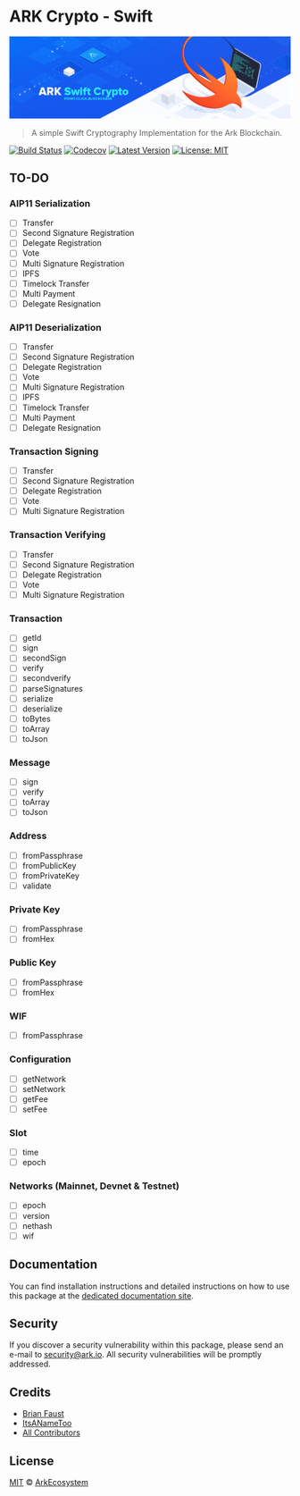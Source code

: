 # ARK Crypto - Swift

<p align="center">
    <img src="https://github.com/ArkEcosystem/swift-crypto/blob/master/banner.png" />
</p>

> A simple Swift Cryptography Implementation for the Ark Blockchain.

[![Build Status](https://img.shields.io/travis/ArkEcosystem/swift-crypto/master.svg)](https://travis-ci.org/ArkEcosystem/swift-crypto)
[![Codecov](https://img.shields.io/codecov/c/github/arkecosystem/swift-crypto.svg)](https://codecov.io/gh/arkecosystem/swift-crypto)
[![Latest Version](https://img.shields.io/github/release/ArkEcosystem/swift-crypto.svg)](https://github.com/ArkEcosystem/swift-crypto/releases)
[![License: MIT](https://img.shields.io/badge/License-MIT-yellow.svg)](https://opensource.org/licenses/MIT)

## TO-DO

### AIP11 Serialization
- [ ] Transfer
- [ ] Second Signature Registration
- [ ] Delegate Registration
- [ ] Vote
- [ ] Multi Signature Registration
- [ ] IPFS
- [ ] Timelock Transfer
- [ ] Multi Payment
- [ ] Delegate Resignation

### AIP11 Deserialization
- [ ] Transfer
- [ ] Second Signature Registration
- [ ] Delegate Registration
- [ ] Vote
- [ ] Multi Signature Registration
- [ ] IPFS
- [ ] Timelock Transfer
- [ ] Multi Payment
- [ ] Delegate Resignation

### Transaction Signing
- [ ] Transfer
- [ ] Second Signature Registration
- [ ] Delegate Registration
- [ ] Vote
- [ ] Multi Signature Registration

### Transaction Verifying
- [ ] Transfer
- [ ] Second Signature Registration
- [ ] Delegate Registration
- [ ] Vote
- [ ] Multi Signature Registration

### Transaction
- [ ] getId
- [ ] sign
- [ ] secondSign
- [ ] verify
- [ ] secondverify
- [ ] parseSignatures
- [ ] serialize
- [ ] deserialize
- [ ] toBytes
- [ ] toArray
- [ ] toJson

### Message
- [ ] sign
- [ ] verify
- [ ] toArray
- [ ] toJson

### Address
- [ ] fromPassphrase
- [ ] fromPublicKey
- [ ] fromPrivateKey
- [ ] validate

### Private Key
- [ ] fromPassphrase
- [ ] fromHex

### Public Key
- [ ] fromPassphrase
- [ ] fromHex

### WIF
- [ ] fromPassphrase

### Configuration
- [ ] getNetwork
- [ ] setNetwork
- [ ] getFee
- [ ] setFee

### Slot
- [ ] time
- [ ] epoch

### Networks (Mainnet, Devnet & Testnet)
- [ ] epoch
- [ ] version
- [ ] nethash
- [ ] wif

## Documentation

You can find installation instructions and detailed instructions on how to use this package at the [dedicated documentation site](https://docs.ark.io/v1.0/docs/cryptography-swift).

## Security

If you discover a security vulnerability within this package, please send an e-mail to security@ark.io. All security vulnerabilities will be promptly addressed.

## Credits

- [Brian Faust](https://github.com/faustbrian)
- [ItsANameToo](https://github.com/ItsANameToo)
- [All Contributors](../../../../contributors)

## License

[MIT](LICENSE) © [ArkEcosystem](https://ark.io)
